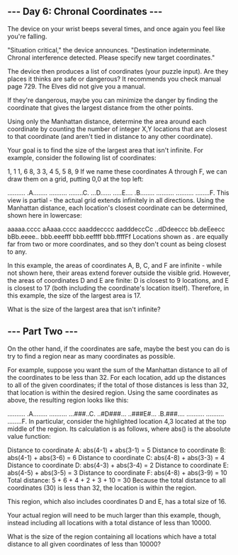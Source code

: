 ## --- Day 6: Chronal Coordinates ---
The device on your wrist beeps several times, and once again you feel like you're falling.

"Situation critical," the device announces. "Destination indeterminate. Chronal interference detected. Please specify new target coordinates."

The device then produces a list of coordinates (your puzzle input). Are they places it thinks are safe or dangerous? It recommends you check manual page 729. The Elves did not give you a manual.

If they're dangerous, maybe you can minimize the danger by finding the coordinate that gives the largest distance from the other points.

Using only the Manhattan distance, determine the area around each coordinate by counting the number of integer X,Y locations that are closest to that coordinate (and aren't tied in distance to any other coordinate).

Your goal is to find the size of the largest area that isn't infinite. For example, consider the following list of coordinates:

1, 1
1, 6
8, 3
3, 4
5, 5
8, 9
If we name these coordinates A through F, we can draw them on a grid, putting 0,0 at the top left:

..........
.A........
..........
........C.
...D......
.....E....
.B........
..........
..........
........F.
This view is partial - the actual grid extends infinitely in all directions. Using the Manhattan distance, each location's closest coordinate can be determined, shown here in lowercase:

aaaaa.cccc
aAaaa.cccc
aaaddecccc
aadddeccCc
..dDdeeccc
bb.deEeecc
bBb.eeee..
bbb.eeefff
bbb.eeffff
bbb.ffffFf
Locations shown as . are equally far from two or more coordinates, and so they don't count as being closest to any.

In this example, the areas of coordinates A, B, C, and F are infinite - while not shown here, their areas extend forever outside the visible grid. However, the areas of coordinates D and E are finite: D is closest to 9 locations, and E is closest to 17 (both including the coordinate's location itself). Therefore, in this example, the size of the largest area is 17.

What is the size of the largest area that isn't infinite?

## --- Part Two ---
On the other hand, if the coordinates are safe, maybe the best you can do is try to find a region near as many coordinates as possible.

For example, suppose you want the sum of the Manhattan distance to all of the coordinates to be less than 32. For each location, add up the distances to all of the given coordinates; if the total of those distances is less than 32, that location is within the desired region. Using the same coordinates as above, the resulting region looks like this:

..........
.A........
..........
...###..C.
..#D###...
..###E#...
.B.###....
..........
..........
........F.
In particular, consider the highlighted location 4,3 located at the top middle of the region. Its calculation is as follows, where abs() is the absolute value function:

Distance to coordinate A: abs(4-1) + abs(3-1) =  5
Distance to coordinate B: abs(4-1) + abs(3-6) =  6
Distance to coordinate C: abs(4-8) + abs(3-3) =  4
Distance to coordinate D: abs(4-3) + abs(3-4) =  2
Distance to coordinate E: abs(4-5) + abs(3-5) =  3
Distance to coordinate F: abs(4-8) + abs(3-9) = 10
Total distance: 5 + 6 + 4 + 2 + 3 + 10 = 30
Because the total distance to all coordinates (30) is less than 32, the location is within the region.

This region, which also includes coordinates D and E, has a total size of 16.

Your actual region will need to be much larger than this example, though, instead including all locations with a total distance of less than 10000.

What is the size of the region containing all locations which have a total distance to all given coordinates of less than 10000?